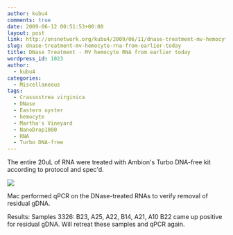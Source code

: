 ```yaml
---
author: kubu4
comments: true
date: 2009-06-12 00:51:53+00:00
layout: post
link: http://onsnetwork.org/kubu4/2009/06/11/dnase-treatment-mv-hemocyte-rna-from-earlier-today/
slug: dnase-treatment-mv-hemocyte-rna-from-earlier-today
title: DNase Treatment - MV hemocyte RNA from earlier today
wordpress_id: 1023
author:
  - kubu4
categories:
  - Miscellaneous
tags:
  - Crassostrea virginica
  - DNase
  - Eastern oyster
  - hemocyte
  - Martha's Vineyard
  - NanoDrop1000
  - RNA
  - Turbo DNA-free
---
```


The entire 20uL of RNA were treated with Ambion's Turbo DNA-free kit according to protocol and spec'd.

![](http://eagle.fish.washington.edu/Arabidopsis/RNA%20Spec%20Readings/20090611%20DNased%20RNA%20SJW.jpg)

Mac performed qPCR on the DNase-treated RNAs to verify removal of residual gDNA.

Results: Samples 3326: B23, A25, A22, B14, A21, A10 B22 came up positive for residual gDNA. Will retreat these samples and qPCR again.
